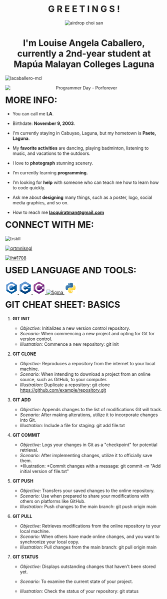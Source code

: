 <div align="center">
   <h1 style="margin-top: 0; font-size: 2;">G R E E T I N G S !</h1>

  <img width="800" src="https://github.com/lacaballero-mcl/test-repo/assets/154694080/0690ce48-4005-412e-b4e6-4b6eda14ffc9" alt="airdrop choi san">

  <h1 align="center" style="font-size: 1.5;">I'm Louise Angela Caballero, currently a 2nd-year student at Mapúa Malayan Colleges Laguna</h1>

  <p align="left"> <img src="https://komarev.com/ghpvc/?username=lacaballero-mcl&label=Profile%20views&color=0e75b6&style=flat" alt="lacaballero-mcl" /> </p>

  <p align="center"> <img style="display: block; margin: auto;" width="650" src="https://github.com/lacaballero-mcl/test-repo/assets/154694080/f75cbb69-2574-41c5-93ad-653b08fec065" alt="Programmer Day - Porforever">
  
  <div class="container">
     
  <div class="container">

<div align="left">
      <h1 style="margin-top: 0; font-size: 1.2;">MORE INFO:</h1>
   
- You can call me **LA**.

- Birthdate: **November 9, 2003**.

- I'm currently staying in Cabuyao, Laguna, but my hometown is **Paete, Laguna**.

- My **favorite activities** are dancing, playing badminton, listening to music, and vacations to the outdoors.

- I love to **photograph** stunning scenery.

- I’m currently learning **programming.**

- I’m looking for **help** with someone who can teach me how to learn how to code quickly.

- Ask me about **designing** many things, such as a poster, logo, social media graphics, and so on.

- How to reach me **lacquiratman@gmail.com**

</div>


<div align="left">
      <h1 style="margin-top: 0; font-size: 1.2;">CONNECT WITH ME:</h1>
   
   <div class="container">
   <div class="container">
   <p align="left" style="margin-top: 40;"> 
      <style="width: 100%; max-width: 400px; margin-bottom: 20px;">
      <p align="left" <a href="https://twitter.com/trsbll" target="blank"><img src="https://img.shields.io/twitter/follow/trsbll?logo=twitter&style=for-the-badge" alt="trsbll" /></a>
   </p>

   <div class="container">
   <div class="container">
      <p align="left" style="margin-top: 40; width: 100; max-width: 400; margin-bottom: 20;">
         <a href="https://www.instagram.com/qrtmnlsngl/" target="_blank"><img src="https://img.shields.io/badge/Follow-qrtmnlsngl-%23E4405F?style=for-the-badge&logo=instagram" alt="qrtmnlsngl" /></a>
      </p>
   </div>
</div>

   <div class="container">
   <div class="container">
      <p align="left" style="margin-top: 40; width: 100; max-width: 400; margin-bottom: 20;">
         <a href="https://discord.com/users/1708" target="_blank"><img src="https://img.shields.io/badge/Discord-ih%231708-%237289DA?style=for-the-badge&logo=discord" alt="ih#1708" /></a>
      </p>
   </div>
</div>


<div align="left">
      <h1 style="margin-top: 0; font-size: 1.2;">USED LANGUAGE AND TOOLS:</h1>
   
<p align="left"> <a href="https://www.cprogramming.com/" target="_blank" rel="noreferrer"> <img src="https://raw.githubusercontent.com/devicons/devicon/master/icons/c/c-original.svg" alt="c" width="40" height="40"/> </a> <a href="https://www.w3schools.com/cpp/" target="_blank" rel="noreferrer"> <img src="https://raw.githubusercontent.com/devicons/devicon/master/icons/cplusplus/cplusplus-original.svg" alt="cplusplus" width="40" height="40"/> </a> <a href="https://www.w3schools.com/cs/" target="_blank" rel="noreferrer"> <img src="https://raw.githubusercontent.com/devicons/devicon/master/icons/csharp/csharp-original.svg" alt="csharp" width="40" height="40"/> </a> <a href="https://www.figma.com/" target="_blank" rel="noreferrer"> <img src="https://www.vectorlogo.zone/logos/figma/figma-icon.svg" alt="figma" width="40" height="40"/> </a> <a href="https://www.python.org" target="_blank" rel="noreferrer"> <img src="https://raw.githubusercontent.com/devicons/devicon/master/icons/python/python-original.svg" alt="python" width="40" height="40"/> </a> </p>

<div align="left">
   <h1 style="margin-top: 0; font-size: 1.2; font-weight: bold;">GIT CHEAT SHEET: BASICS</h1>
         
   <div class="container">
      <div class="container">
         <p align="left" style="margin-top: 40;"> 

1. **GIT INIT**
   - *Objective:* Initializes a new version control repository.
   - *Scenario:* When commencing a new project and opting for Git for version control.
   - *Illustration:* Commence a new repository: git init

2. **GIT CLONE**
   - *Objective:* Reproduces a repository from the internet to your local machine.
   - *Scenario:* When intending to download a project from an online source, such as GitHub, to your computer.
   - *Illustration:* Duplicate a repository: git clone https://github.com/example/repository.git

3. **GIT ADD**
   - *Objective:* Appends changes to the list of modifications Git will track.
   - *Scenario:* After making alterations, utilize it to incorporate changes into Git.
   - *Illustration:* Include a file for staging: git add file.txt

4. **GIT COMMIT**
   - *Objective:* Logs your changes in Git as a "checkpoint" for potential retrieval.
   - *Scenario:* After implementing changes, utilize it to officially save them.
   - *Illustration: *Commit changes with a message: git commit -m "Add initial version of file.txt"

5. **GIT PUSH**
   - *Objective:* Transfers your saved changes to the online repository.
   - *Scenario:* Use when prepared to share your modifications with others on platforms like GitHub.
   - *Illustration:* Push changes to the main branch: git push origin main
  
6. **GIT PULL**
   - *Objective:* Retrieves modifications from the online repository to your local machine.
   - *Scenario:* When others have made online changes, and you want to synchronize your local copy.
   - *Illustration:* Pull changes from the main branch: git pull origin main

7. **GIT STATUS**
   - *Objective:* Displays outstanding changes that haven't been stored yet.
   - *Scenario:* To examine the current state of your project.
   - *Illustration:* Check the status of your repository: git status

     </p>
</div>
</div>

